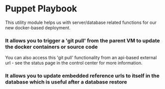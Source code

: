 # Puppet Playbook

This utility module helps us with server/database related functions for our new docker-based deployment.


### It allows you to trigger a 'git pull' from the parent VM to update the docker containers or source code

You can also access this 'git pull' functionality from an api-based external url - see the status page in the control center for more information.

### It allows you to update embedded reference urls to itself in the database which is useful after a database restore
